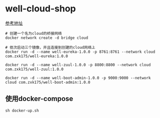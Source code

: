 # well-cloud-shop

[参考地址](https://www.cnblogs.com/fcml/p/10162832.html)

```
# 创建一个名为cloud的桥接网络
docker network create -d bridge cloud    

# 依次启动三个镜像，并且连接到创建的cloud网络上
docker run -d --name well-eureka-1.0.0 -p 8761:8761 --network cloud com.zxk175/well-eureka:1.0.0

docker run -d --name well-zuul-1.0.0 -p 8800:8800 --network cloud com.zxk175/well-zuul:1.0.0

docker run -d --name well-boot-admin-1.0.0 -p 9000:9000 --network cloud com.zxk175/well-boot-admin:1.0.0
```

## 使用docker-compose

```
sh docker-up.sh 
```